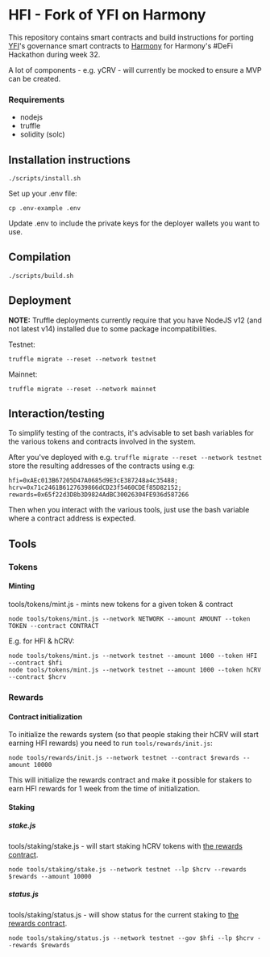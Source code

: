 # HFI - Fork of YFI on Harmony
This repository contains smart contracts and build instructions for porting [YFI](https://yearn.finance)'s governance smart contracts to [Harmony](http://harmony.one) for Harmony's #DeFi Hackathon during week 32.

A lot of components - e.g. yCRV - will currently be mocked to ensure a MVP can be created.

### Requirements 

* nodejs 
* truffle
* solidity (solc)

## Installation instructions
```
./scripts/install.sh
```

Set up your .env file:
```
cp .env-example .env
```
Update .env to include the private keys for the deployer wallets you want to use.

## Compilation
```
./scripts/build.sh
```

## Deployment
**NOTE:** Truffle deployments currently require that you have NodeJS v12 (and not latest v14) installed due to some package incompatibilities.

Testnet:
```
truffle migrate --reset --network testnet
```

Mainnet:
```
truffle migrate --reset --network mainnet
```

## Interaction/testing

To simplify testing of the contracts, it's advisable to set bash variables for the various tokens and contracts involved in the system.

After you've deployed with e.g. `truffle migrate --reset --network testnet` store the resulting addresses of the contracts using e.g:
```
hfi=0xAEc013B67205D47A0685d9E3cE387248a4c35488; hcrv=0x71c2461B6127639866dCD23f5460CDEf85D82152; rewards=0x65f22d3D8b3D9824AdBC30026304FE936d587266
```

Then when you interact with the various tools, just use the bash variable where a contract address is expected.

## Tools

### Tokens

#### Minting
tools/tokens/mint.js - mints new tokens for a given token & contract

```
node tools/tokens/mint.js --network NETWORK --amount AMOUNT --token TOKEN --contract CONTRACT
```

E.g. for HFI & hCRV:

```
node tools/tokens/mint.js --network testnet --amount 1000 --token HFI --contract $hfi
node tools/tokens/mint.js --network testnet --amount 1000 --token hCRV --contract $hcrv
```

### Rewards

#### Contract initialization
To initialize the rewards system (so that people staking their hCRV will start earning HFI rewards) you need to run `tools/rewards/init.js`:

```
node tools/rewards/init.js --network testnet --contract $rewards --amount 10000
```

This will initialize the rewards contract and make it possible for stakers to earn HFI rewards for 1 week from the time of initialization.

#### Staking

##### stake.js
tools/staking/stake.js - will start staking hCRV tokens with [the rewards contract](contracts/rewards/YearnRewards.sol).

```
node tools/staking/stake.js --network testnet --lp $hcrv --rewards $rewards --amount 10000
```

##### status.js
tools/staking/status.js - will show status for the current staking to [the rewards contract](contracts/rewards/YearnRewards.sol).

```
node tools/staking/status.js --network testnet --gov $hfi --lp $hcrv --rewards $rewards
```
